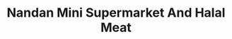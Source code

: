 ---
title: "Nandan Mini Supermarket And Halal Meat"
url: /jamaica/nandan-mini-supermarket-and-halal-meat/
shop: supermarket
---